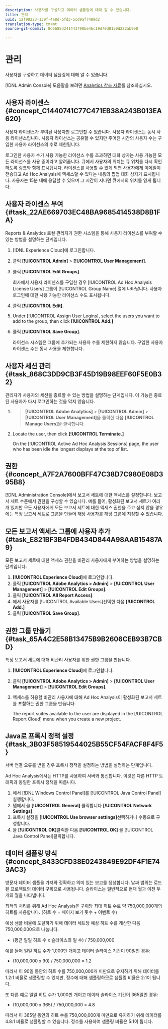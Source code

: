 ```yaml
---
description: 사용자를 구성하고 데이터 샘플링에 대해 알 수 있습니다.
title: 관리
uuid: 12f90223-139f-4a8d-bfd3-5cd9af7489d2
translation-type: tm+mt
source-git-commit: 8d6685d241443798be46c19d70d8150d222ab9e8

---
```



# 관리

사용자를 구성하고 데이터 샘플링에 대해 알 수 있습니다.

[!DNL Admin Console] 도움말을 보려면 [Analytics 참조 자료](https://docs.adobe.com/content/help/ko-KR/analytics/landing/home.html)를 참조하십시오.

## 사용자 라이센스 {#concept_C1440741C77C471EB38A243B013EA620}

사용자 라이센스가 부여된 사용자만 로그인할 수 있습니다. 사용자 라이센스는 동시 사용 라이센스입니다. 사용자 라이선스는 공유할 수 있지만 주어진 시간의 사용자 수는 구입한 사용자 라이선스의 수로 제한됩니다.

<!-- 

c_user_license.html

 -->

로그인한 사용자 수가 사용 가능한 라이선스 수를 초과하면 대화 상자는 사용 가능한 모든 라이선스를 사용 중이라고 알려줍니다. 큐에서 사용자의 위치는 큐 위치를 다시 확인하도록 링크와 함께 표시됩니다. 라이센스를 사용할 수 있게 되면 사용자에게 이메일이 전송되고 Ad Hoc Analysis에 액세스할 수 있다는 내용의 팝업 대화 상자가 표시됩니다. 사용자는 15분 내에 응답할 수 있으며 그 시간이 지나면 큐에서의 위치를 잃게 됩니다.

## 사용자 라이센스 부여 {#task_22AE669703EC48BA9685414538D8B1FA}

Reports &amp; Analytics 로컬 관리자가 권한 시스템을 통해 사용자 라이센스를 부여할 수 있는 방법을 설명하는 단계입니다.

<!-- 

t_user_licenses.xml

 -->

1. [!DNL Experience Cloud]에 로그인합니다.
1. 클릭 **[!UICONTROL Admin]** > **[!UICONTROL User Management]**.
1. 클릭 **[!UICONTROL Edit Groups]**.

   회사에서 사용자 라이센스를 구입한 경우 [!UICONTROL Ad Hoc Analysis License Users] 그룹이 [!UICONTROL Group Name] 열에 나타납니다. 사용자 로그인에 대한 사용 가능한 라이선스 수도 표시됩니다.

1. 클릭 **[!UICONTROL Edit]**.
1. Under [!UICONTROL Assign User Logins], select the users you want to add to the group, then click **[!UICONTROL Add.]**
1. 클릭 **[!UICONTROL Save Group]**.

   라이선스 시스템은 그룹에 추가되는 사용자 수를 제한하지 않습니다. 구입한 사용자 라이센스 수는 동시 사용을 제한합니다.

## 사용자 세션 관리 {#task_868C3DD9CB3F45D19B98EEF60F5E0B32}

관리자가 사용자의 세션을 종료할 수 있는 방법을 설명하는 단계입니다. 이 기능은 종료된 사용자가 다시 로그인하는 것을 막지 않습니다.

<!-- 

t_managing_users.xml

 -->

1. > **[!UICONTROL Adobe Analytics]** > **[!UICONTROL Admin]** > **[!UICONTROL User Management]**&#x200B;을 클릭한 다음 **[!UICONTROL Manage Users]**&#x200B;을 클릭합니다.
1. Locate the user, then click **[!UICONTROL Terminate.]**

   On the [!UICONTROL Active Ad Hoc Analysis Sessions] page, the user who has been idle the longest displays at the top of list.

## 권한 {#concept_A7F2A7600BFF47C38D7C980E08D395B8}

<!-- 

c_permissions.xml

 -->

[!DNL Administration Console]에서 보고서 세트에 대한 액세스를 설정합니다. 보고서 세트 수준에서 권한을 구성할 수 있습니다. 예를 들어, 활성화된 보고서 세트가 여러 개 있지만 모든 사용자에게 모든 보고서 세트에 대한 액세스 권한을 주고 싶지 않을 경우에는 특정 보고서 세트로 그룹을 만들어 해당 사용자를 해당 그룹에 지정할 수 있습니다.

## 모든 보고서 액세스 그룹에 사용자 추가 {#task_E821BF3B4FDB434D844A98AAB15487A9}

모든 보고서 세트에 대한 액세스 권한을 비관리 사용자에게 부여하는 방법을 설명하는 단계입니다.

<!-- 

t_permissions.xml

 -->

1. **[!UICONTROL Experience Cloud]**&#x200B;에 로그인합니다.
1. 클릭 **[!UICONTROL Adobe Analytics > Admin]** > **[!UICONTROL User Management]** > **[!UICONTROL Edit Groups]**.
1. 클릭 **[!UICONTROL All Report Access]**.
1. 에서 사용자를 [!UICONTROL Available Users]선택한 다음 **[!UICONTROL Add.]**
1. 클릭 **[!UICONTROL Save Group]**.

## 권한 그룹 만들기 {#task_65A4C2E58B13475B9B2606CEB93B7CBD}

특정 보고서 세트에 대해 비관리 사용자를 위한 권한 그룹을 만듭니다.

<!-- 

t_permission_groups.xml

 -->

1. **[!UICONTROL Experience Cloud]**&#x200B;에 로그인합니다.
1. 클릭 **[!UICONTROL Adobe Analytics > Admin]** > **[!UICONTROL User Management]** > **[!UICONTROL Edit Groups]**.
1. 액세스를 허용할 비관리 사용자에 대해 Ad Hoc Analysis이 활성화된 보고서 세트를 포함하는 권한 그룹을 만듭니다.

   The report suites available to the user are displayed in the [!UICONTROL Report Cloud] menu when you create a new project.

## Java로 프록시 정책 설정 {#task_3B03F58519544025B55CF54FACF8F4F5}

서버 연결 오류를 받을 경우 프록시 정책을 설정하는 방법을 설명하는 단계입니다.

<!-- 

t_proxy_policies.xml

 -->

Ad Hoc Analysis에서는 HTTP를 사용하여 서버와 통신합니다. 이것은 다른 HTTP 트래픽과 동일한 프록시 정책을 따릅니다.

1. 에서 [!DNL Windows Control Panel]를 [!UICONTROL Java Control Panel]실행합니다.
1. 탭에서 을 **[!UICONTROL General]** 클릭합니다 **[!UICONTROL Network Settings]**.
1. 프록시 설정을 **[!UICONTROL Use browser settings]**&#x200B;선택하거나 수동으로 구성합니다.
1. 을 **[!UICONTROL OK]**&#x200B;클릭한 다음 **[!UICONTROL OK]** 을 [!UICONTROL Java Control Panel]클릭합니다.

## 데이터 샘플링 방식 {#concept_8433CFD38E0243849E92DF4F1E743AC3}

방문자 데이터 샘플을 가져와 정확하고 의미 있는 보고를 생성합니다. 날짜 범위는 로드된 프로젝트의 데이터 구획으로 사용됩니다. 슬라이스는 일반적으로 현재 월과 이전 두 개의 월을 나타냅니다.

<!-- 

c_overview_data_sampling.xml

 -->

최적의 처리를 위해 Ad Hoc Analysis은 구획당 최대 히트 수로 약 750,000,000개의 히트를 사용합니다. (히트 수 = 페이지 보기 횟수 + 이벤트 수)

예상 샘플 비율에 도달하기 위해 데이터 세트당 예상 히트 수를 계산한 다음 750,000,000으로 나눕니다.

* (평균 일일 히트 수 x 슬라이스의 일 수) / 750,000,000

예를 들어 일일 히트 수가 1,000만 개이고 데이터 슬라이스 기간이 90일인 경우:

* (10,000,000 x 90) / 750,000,000 = 1.2

따라서 이 90일 동안의 히트 수를 750,000,000개 미만으로 유지하기 위해 데이터를 1.2:1 비율로 샘플링할 수 있지만, 정수에 대해 샘플링하므로 샘플링 비율은 2:1이 됩니다.

또 다른 예로 일일 히트 수가 1,000만 개이고 데이터 슬라이스 기간이 365일인 경우:

* (10,000,000 x 365) / 750,000,000 = 4.8

따라서 이 365일 동안의 히트 수를 750,000,000개 미만으로 유지하기 위해 데이터를 4.8:1 비율로 샘플링할 수 있습니다. 정수를 사용하여 샘플링 비율은 5:1이 됩니다.
